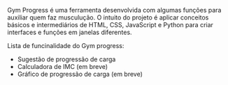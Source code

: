 Gym Progress é uma ferramenta desenvolvida com algumas funções para auxiliar quem faz musculução. O intuito do projeto é aplicar conceitos básicos e intermediários de HTML, CSS, JavaScript e Python para criar interfaces e funções em janelas diferentes.

Lista de funcinalidade do Gym progress:
- Sugestão de progressão de carga
- Calculadora de IMC (em breve)
- Gráfico de progressão de carga (em breve)
